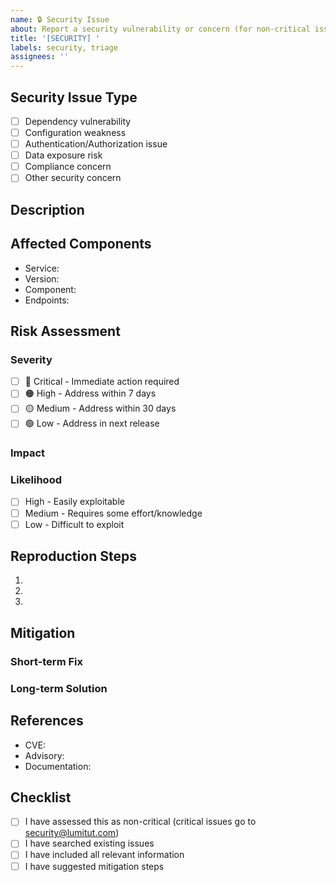 ```yaml
---
name: 🔒 Security Issue
about: Report a security vulnerability or concern (for non-critical issues only)
title: '[SECURITY] '
labels: security, triage
assignees: ''
---
```


<!--
⚠️ IMPORTANT: For critical security vulnerabilities, DO NOT create a public issue.
Instead, please email security@lumitut.com with details.
-->

## Security Issue Type
<!-- Select the type of security issue -->

- [ ] Dependency vulnerability
- [ ] Configuration weakness
- [ ] Authentication/Authorization issue
- [ ] Data exposure risk
- [ ] Compliance concern
- [ ] Other security concern

## Description
<!-- Describe the security issue or concern -->

## Affected Components
<!-- List affected services, endpoints, or components -->

- Service: 
- Version: 
- Component: 
- Endpoints: 

## Risk Assessment

### Severity
- [ ] 🔴 Critical - Immediate action required
- [ ] 🟠 High - Address within 7 days
- [ ] 🟡 Medium - Address within 30 days
- [ ] 🟢 Low - Address in next release

### Impact
<!-- Describe potential impact if exploited -->

### Likelihood
<!-- Assess likelihood of exploitation -->

- [ ] High - Easily exploitable
- [ ] Medium - Requires some effort/knowledge
- [ ] Low - Difficult to exploit

## Reproduction Steps
<!-- If safe to share publicly, provide steps to reproduce -->

1. 
2. 
3. 

## Mitigation
<!-- Describe any temporary mitigation steps -->

### Short-term Fix
<!-- Immediate actions to reduce risk -->

### Long-term Solution
<!-- Permanent fix approach -->

## References
<!-- Links to CVEs, security advisories, or documentation -->

- CVE: 
- Advisory: 
- Documentation: 

## Checklist
- [ ] I have assessed this as non-critical (critical issues go to security@lumitut.com)
- [ ] I have searched existing issues
- [ ] I have included all relevant information
- [ ] I have suggested mitigation steps
